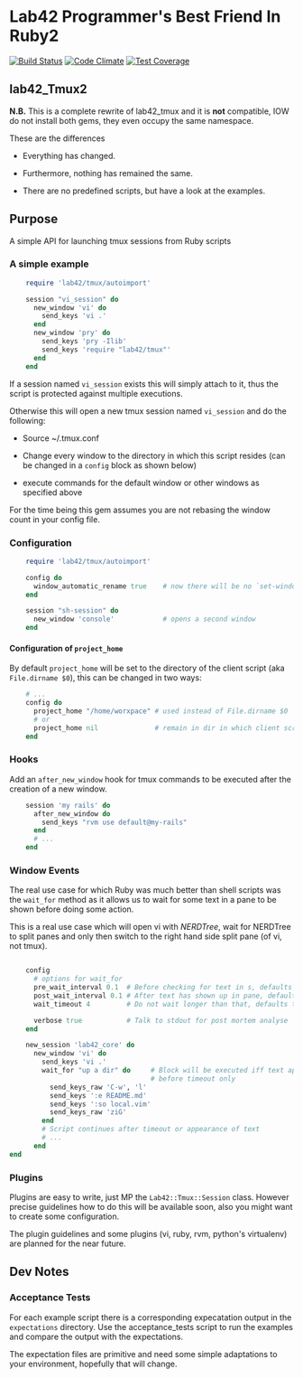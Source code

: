 
# Lab42 Programmer's Best Friend In Ruby2


[![Build Status](https://travis-ci.org/RobertDober/lab42_tmux2.svg?branch=master)](https://travis-ci.org/RobertDober/lab42_tmux2)
[![Code Climate](https://codeclimate.com/github/RobertDober/lab42_tmux2/badges/gpa.svg)](https://codeclimate.com/github/RobertDober/lab42_tmux2)
[![Test Coverage](https://codeclimate.com/github/RobertDober/lab42_tmux2/badges/coverage.svg)](https://codeclimate.com/github/RobertDober/lab42_tmux2)

## lab42_Tmux2

**N.B.** This is a complete rewrite of lab42_tmux and it is **not** compatible, IOW do not
install both gems, they even occupy the same namespace.

These are the differences

* Everything has changed.

* Furthermore, nothing has remained the same.

* There are no predefined scripts, but have a look at the examples.

## Purpose

A simple API for launching tmux sessions from Ruby scripts

### A simple example

```ruby
    require 'lab42/tmux/autoimport'

    session "vi_session" do
      new_window 'vi' do
        send_keys 'vi .'
      end
      new_window 'pry' do
        send_keys 'pry -Ilib'
        send_keys 'require "lab42/tmux"'
      end
    end
```

If a session named `vi_session` exists this will simply attach to it, thus the script is protected  against multiple executions.

Otherwise this will open a new tmux session named `vi_session` and do the following:

* Source ~/.tmux.conf

* Change every window to the directory in which this script resides (can be changed in a `config` block as shown below) 

* execute commands for the default window or other windows as specified above

For the time being this gem assumes you are not rebasing the window count in your config file.

### Configuration

```ruby
    require 'lab42/tmux/autoimport'

    config do
      window_automatic_rename true    # now there will be no `set-window-option -g automatic-rename off`
    end

    session "sh-session" do
      new_window 'console'            # opens a second window
    end

```

#### Configuration of `project_home`

By default `project_home` will be set to the directory of the client script (aka `File.dirname $0`), this can be changed in two ways:

```ruby
    # ...
    config do
      project_home "/home/worxpace" # used instead of File.dirname $0
      # or
      project_home nil              # remain in dir in which client script was launched
    end
```


### Hooks

Add an `after_new_window` hook for tmux commands to be executed after the creation of a new
window.

```ruby
    session 'my rails' do
      after_new_window do
        send_keys "rvm use default@my-rails"
      end
      # ...
    end
```

### Window Events

The real use case for which Ruby was much better than shell scripts was the `wait_for` method
as it allows us to wait for some text in a pane to be shown before doing some action.

This is a real use case which will open vi with _NERDTree_, wait for NERDTree to split panes
and only then switch to the right hand side split pane (of vi, not tmux).

```ruby

    config
      # options for wait_for
      pre_wait_interval 0.1  # Before checking for text in s, defaults to nil
      post_wait_interval 0.1 # After text has shown up in pane, defaults to nil
      wait_timeout 4         # Do not wait longer than that, defaults to 2s

      verbose true           # Talk to stdout for post mortem analyse
    end

    new_session 'lab42_core' do
      new_window 'vi' do
        send_keys 'vi .'
        wait_for "up a dir" do     # Block will be executed iff text appears 
                                   # before timeout only
          send_keys_raw 'C-w', 'l'
          send_keys ':e README.md'
          send_keys ':so local.vim'
          send_keys_raw 'ziG'
        end
        # Script continues after timeout or appearance of text
        # ...
      end
end
```

### Plugins

Plugins are easy to write, just MP the `Lab42::Tmux::Session` class. However precise guidelines
how to do this will be available soon, also you might want to create some configuration.

The plugin guidelines and some plugins (vi, ruby, rvm, python's virtualenv) are planned for
the near future.

## Dev Notes

### Acceptance Tests

For each example script there is a corresponding expecatation output in the
`expectations` directory. Use the acceptance_tests script to run the examples
and compare the output with the expectations.


The expectation files are primitive and need some simple adaptations to your environment, hopefully
that will change.
